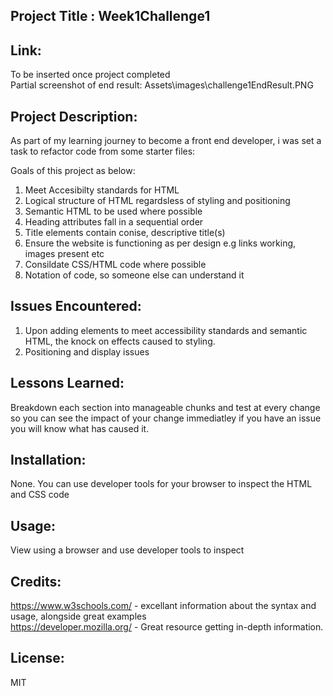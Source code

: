 ## Project Title : Week1Challenge1

## Link:

To be inserted once project completed<br>
Partial screenshot of end result: Assets\images\challenge1EndResult.PNG

## Project Description:

As part of my learning journey to become a front end developer, i was set a task to refactor code from some starter files:

Goals of this project as below:

1. Meet Accesibilty standards for HTML
2. Logical structure of HTML regardsless of styling and positioning
3. Semantic HTML to be used where possible
4. Heading attributes fall in a sequential order
5. Title elements contain conise, descriptive title(s)
6. Ensure the website is functioning as per design e.g links working, images present etc
7. Consildate CSS/HTML code where possible
8. Notation of code, so someone else can understand it


## Issues Encountered:

1. Upon adding elements to meet accessibility standards  and semantic HTML, the knock on 
   effects caused to styling.
2. Positioning and display issues

## Lessons Learned:

Breakdown each section into manageable chunks and test at every change so you can see the impact of your change immediatley if you have an issue you will know what has caused it.

## Installation:

None. You can use developer tools for your browser to inspect the HTML and CSS code

## Usage:

View using a browser and use developer tools to inspect

## Credits:

https://www.w3schools.com/ - excellant information about the syntax and usage, alongside great examples<br>
https://developer.mozilla.org/ - Great resource getting in-depth information.

## License:

MIT

